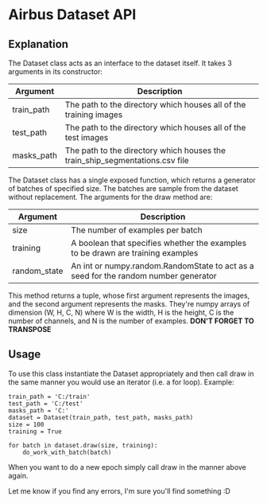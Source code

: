 # Airbus Dataset API

## Explanation

The Dataset class acts as an interface to the dataset itself. It takes 3 arguments in its constructor:

|Argument | Description |
|--- | --- |
|train_path | The path to the directory which houses all of the training images |
|test_path | The path to the directory which houses all of the test images |
|masks_path | The path to the directory which houses the train_ship_segmentations.csv file|

The Dataset class has a single exposed function, which returns a generator of batches of specified size.
The batches are sample from the dataset without replacement. The arguments for the draw method are:

|Argument | Description |
|--- | --- |
|size | The number of examples per batch |
|training | A boolean that specifies whether the examples to be drawn are training examples |
|random_state | An int or numpy.random.RandomState to act as a seed for the random number generator|

This method returns a tuple, whose first argument represents the images, and the second argument represents the masks. They're numpy arrays of dimension (W, H, C, N) where W is the width, H is the height, C is the number of channels, and N is the number of examples. **DON'T FORGET TO TRANSPOSE**

## Usage
To use this class instantiate the Dataset appropriately and then call draw in the same manner you would use an iterator
(i.e. a for loop). Example:

```
train_path = 'C:/train'
test_path = 'C:/test'
masks_path = 'C:'
dataset = Dataset(train_path, test_path, masks_path)
size = 100
training = True

for batch in dataset.draw(size, training):
    do_work_with_batch(batch)
```

When you want to do a new epoch simply call draw in the manner above again.

Let me know if you find any errors, I'm sure you'll find something :D
